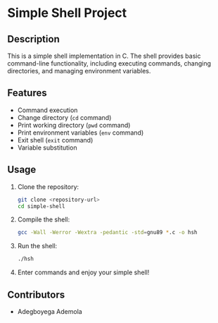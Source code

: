 # Simple Shell Project

## Description

This is a simple shell implementation in C. The shell provides basic command-line functionality, including executing commands, changing directories, and managing environment variables.

## Features

- Command execution
- Change directory (`cd` command)
- Print working directory (`pwd` command)
- Print environment variables (`env` command)
- Exit shell (`exit` command)
- Variable substitution

## Usage

1. Clone the repository:

    ```bash
    git clone <repository-url>
    cd simple-shell
    ```

2. Compile the shell:

    ```bash
    gcc -Wall -Werror -Wextra -pedantic -std=gnu89 *.c -o hsh
    ```

3. Run the shell:

    ```bash
    ./hsh
    ```

4. Enter commands and enjoy your simple shell!

## Contributors

- Adegboyega Ademola
